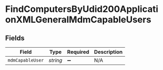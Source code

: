 # FindComputersByUdid200ApplicationXMLGeneralMdmCapableUsers


## Fields

| Field              | Type               | Required           | Description        |
| ------------------ | ------------------ | ------------------ | ------------------ |
| `mdmCapableUser`   | *string*           | :heavy_minus_sign: | N/A                |